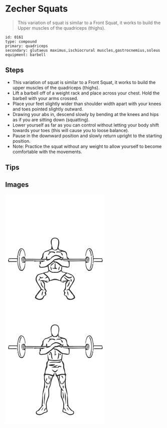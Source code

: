 # Zecher Squats
> This variation of squat is similar to a Front Squat, it works to build the Upper muscles of the quadriceps (thighs).

``` 
id: 0161 
type: compound 
primary: quadriceps 
secondary: glutaeus maximus,ischiocrural muscles,gastrocnemius,soleus 
equipment: barbell 
``` 

## Steps

 - This variation of squat is similar to a Front Squat, it works to build the upper muscles of the quadriceps (thighs).
 - Lift a barbell off of a weight rack and place across your chest. Hold the barbell with your arms crossed.
 - Place your feet slightly wider than shoulder width apart with your knees and toes pointed slightly outward.
 - Drawing your abs in, descend slowly by bending at the knees and hips as if you are sitting down (squatting).
 - Lower yourself as far as you can control without letting your body shift towards your toes (this will cause you to loose balance).
 - Pause in the downward position and slowly return upright to the starting position.
 - Note: Practice the squat without any weight to allow yourself to become comfortable with the movements.

## Tips


## Images

<svg width="316" height="275pt" viewBox="0 0 237 275" xmlns="http://www.w3.org/2000/svg">
  <g fill="#FFF">
    <path d="M0 0h237v275H0V0m110.2 109.29c-2.65 4.47-1.07 9.85.59 14.38-.3 2.52-.61 5.04-.87 7.57-4.38 1.43-8.26 4.07-12.77 5.15-3.72.9-5.35 4.66-7.77 7.22-.4 2.23-.68 4.48-.94 6.73-1.3 1.6-2.41 3.36-3.31 5.22-12.21.17-24.39-.72-36.61-.13-.75-1.89-1.61-3.73-2.53-5.54-1.56.2-3.13.28-4.66.65-1.22.73-1.63 2.26-2.43 3.38.46 3.55.4 7.35 2.57 10.4 2.01 0 4.03-.02 6.04-.08-1.08 5.7-1.31 12.35-5.71 16.64-2.47.99-6.45.73-7.61-2.16-2.91-5.42-3.61-11.72-4-17.77-.33-7.97.09-16.2 3.05-23.69.83-2.34 2.55-4.16 4.25-5.92 1.88.75 4.41.7 5.63 2.59 3.25 4.96 3.58 11.05 4.88 16.67.75-4.1-.54-8.22-1.57-12.16-.98-3.36-2.57-7.41-6.48-8.08-2.35-1.35-4.91.45-6.18 2.42-3.42 5.18-3.45 11.6-5.14 17.39.2 1.19.41 2.38.62 3.58-6.89-.09-13.77.18-20.65.1-.65 1.79-1.25 3.6-1.9 5.39.42 1.08.83 2.16 1.25 3.25 6.39-.36 12.78-.03 19.17-.19.33-.3.98-.91 1.3-1.22l-.52-.4c-6.33-.05-12.67.02-19.01.02-.08-1.76-.13-3.51-.14-5.27 6.6-.1 13.19-.19 19.79-.16 1.05 8.68.47 18.14 5.26 25.85 1.3 2.54 4.47 2.08 6.79 2.9 7.83-4.98 7.15-15.45 7.38-23.55 6.74.03 13.47-.1 20.21-.05l-.16-1.6c-7.05.16-14.1.03-21.15.13-.02-.47-.05-1.41-.07-1.88 18.21-.25 36.42.36 54.63.11-.94.64-4.79-.13-3.25 1.7 4.52 1.16 8.96-1.61 11.94-4.81 2.65-2.91 6.34-4.54 9.94-5.92 2.54-.2 5.04.62 7.41 1.46 1.64.76 3.91 1.42 3.76 3.67-4.25-.15-7.89 2.47-12.15 2.3-2.26 1.1-4.02 2.99-5.87 4.65-4.18 4.21-9.33 7.23-13.89 10.97-3.8 3.22-8.97 2.4-13.5 3.48-.53-.31-1.6-.92-2.13-1.23-.79-1.79-1.62-3.56-2.56-5.28.29 2.32.4 4.65.48 6.99 1.43.47 2.84 1.31 4.4 1.17 5.35-.47 10.89-.75 15.73-3.33.19 3.29 1.16 6.46 1.45 9.73-1 5-7.08 3-10.52 5.06-4.68 2.49-10.35 2.12-14.9 4.87-3.91 3.61-6.43 9.6-4.55 14.83 3.11 7.26 8.7 13.18 11.58 20.54-5.15 4.3-8.01 10.55-12.57 15.37a74.3 74.3 0 0 1-1.3 4.87c4.87 4.91 13.03 6.65 18.98 2.72 1.38-2.23 2.41-4.65 3.65-6.94 1.54-.94 3.8-1.31 4.4-3.27.29-1.94-.52-3.81-.95-5.66.75-.97 1.5-1.93 2.25-2.89-1.14-2.29-2.33-4.58-4.07-6.48-.56-3.85-.38-7.75-.67-11.61-.07-2.68-2.55-4.19-4.2-5.93 2.02.65 4.06 1.29 6.1 1.94 2.82 3.7 7.36.13 10.04-1.93 4.11-.97 8.11-2.69 12.39-2.76 4.56.01 8.84 1.65 13.16 2.88 2.74 2.16 6.94 5.19 10.11 2.05-2.6-.36-5.21-.6-7.81-.95-.11-2.01-.49-4.07-.09-6.06 1.71-3.45 4.72-5.95 7.54-8.44 4.01 3.08 8.38 8.09 14 6.27 2.37-.19 3.45-2.36 4.5-4.16-2.31.98-4.61 2.42-7.25 1.88-4.24.08-6.76-3.98-10.72-4.81 1.9-1.56 3.8-3.12 5.74-4.64 3.72 1.89 7.64 3.34 11.36 5.2 2.12 1.9 3.45 4.61 4.48 7.24.9 3.94-2.31 6.86-3.6 10.25-2.34 5.45-7 9.64-8.74 15.36-1.5.47-2.99.97-4.46 1.52-.17.5-.51 1.52-.68 2.03 1.53-.61 3.02-1.34 4.62-1.72 3.91 1.93 5.18 6.45 8.22 9.31 2.39 2.48 5.19 5.51 4.7 9.23-1.82 1.19-3.76 2.34-5.87 2.92-2.79.27-5.54-.69-8.05-1.8-1.36-1.88-2.37-3.98-3.48-6-1.32-.35-2.64-.68-3.95-1-.69-2.14.71-3.94 1.32-5.89-.36-1.77-1.72-3.01-3.02-4.13 1.35-1.29 2.89-2.4 3.99-3.91.42-4.01.18-8.07.64-12.07.67-3.17 3.92-4.97 4.55-8.17 1.43.29 2.86.62 4.29.97.08-.37.25-1.12.34-1.5-5.89-1.73-10-6.39-14.98-9.64 2.01 3.59 5.22 6.27 8.4 8.79-3.88 1.31-7.98.76-11.92 1.5 3.83 2.15 8.07 1.97 12.05.41-1.02.74-2.06 1.45-3.11 2.16-2.66 4.81-.52 10.48-2.5 15.48-1.11 2.01-2.37 3.95-3.49 5.97 3 2.61 1.17 6.22 1.52 9.53 1.34 1.28 3.13 1.97 4.46 3.26 1.39 2.02 1.91 4.56 3.52 6.42 4.66 2.69 10.69 2.57 15.27-.25 2.37-.76 4.16-3.21 2.41-5.5l-.24-2.09c-4.47-4.65-7.3-10.64-12.06-15.03.13-1.07.27-2.13.4-3.18 1.57-2.05 2.94-4.23 4.08-6.54 2.49-3.05 4.17-6.63 6.17-9.98 3.94-6.64-1.93-14.84-8.34-17.11-5.95-3.2-12.66-4.52-19.28-5.59-.7-1-1.4-2-2.1-2.99.49-2.68.95-5.36 1.34-8.05-.56-.03-1.69-.09-2.25-.11-.34 2.51.64 5.74-1.61 7.59-3.9 3.32-9.22 4.94-14.29 3.9-4.66.95-9.61-1.34-12.83-4.66-1.62-3.06-.87-6.82-1.96-10.09 3.62-3.78 8.67-5.9 11.8-10.19.63.93 1.25 1.86 1.86 2.81-3.13 1.57-6.13 3.47-8.55 6.02.16.51.49 1.52.65 2.03 2.9-2.98 6.48-5.24 8.86-8.71 8.36.36 12.51 10.68 21.03 10.93 4.75.09 9.86 3.33 14.14-.05.86-4.49 1.33-9.07.14-13.55 12.94.34 25.85-.43 38.78-.34-.02 8.11-.35 18.53 7.32 23.55 2.11-.84 5.06-.28 6.45-2.42 3.07-4.04 3.61-9.28 4.68-14.09-.54-.05-1.09-.08-1.63-.05-.37 4.7-1.36 9.98-4.86 13.39-2.24.37-5.31 1.39-6.83-.96-2.98-3.92-3.45-9-4.65-13.62.46-.63.94-1.25 1.44-1.86 1.91-.22 4.63.35 5.66-1.84 1.18-2.7.97-5.77 1.45-8.65-.63-1.07-1.22-2.17-1.98-3.16-1.6-.69-3.41-.6-5.1-.87-.93 1.8-1.78 3.65-2.53 5.54-12.89-.33-25.78-.18-38.67-.13-1.39-1.68-2.81-3.35-4.34-4.9-.79-4.74-.05-11.06-5.23-13.53-4.64-1.21-9.01-3.5-13.85-3.76-1.27-2.17-2.84-4.65-1.8-7.25 1.39-4.68 2.38-9.69.92-14.5-1.97-7.91-14.45-8.99-18.31-2.07m84.75 25.47c-1.93 4.99-3.71 10.46-2.95 15.86 1.28-5.61 1.63-11.68 4.84-16.64 1.21-1.93 3.78-1.88 5.69-2.64 1.92 1.95 3.72 4.1 4.57 6.76 3.01 8.47 3.22 17.68 2.4 26.55.5.7 1 1.4 1.52 2.09-.42-3.82-.18-7.68.46-11.47 6.59-.03 13.18.07 19.77.16-.01 1.75-.06 3.51-.14 5.26-6.75.12-13.52-.31-20.26.23.51.33 1.51.99 2.02 1.32 6.47.29 12.97-.15 19.44.26 1.27-2.9.2-5.89-.84-8.66-6.91.1-13.81-.18-20.71-.09.2-1.19.4-2.38.61-3.57-1.61-5.59-1.72-11.69-4.76-16.8-.93-1.72-2.52-3.05-4.41-3.55-3.04.42-6.17 1.84-7.25 4.93m-157.8-.81c-1.92 4.61-3.2 9.46-3.77 14.42.44-.09 1.33-.26 1.78-.35-.31-5.22 2-10.07 4.21-14.64-.55.14-1.67.43-2.22.57m163.5-.58c2.17 4.58 4.47 9.4 4.2 14.61l1.76.4c-.55-4.96-1.83-9.81-3.75-14.42-.55-.15-1.66-.44-2.21-.59M33.01 149.04c.29 9.44-.61 19.23 2.76 28.27.51 1.19 1.48 2.09 2.29 3.08-2.14-6.95-4.13-14.06-3.87-21.41-.3-3.32 1.02-7.07-1.18-9.94m172.8 9.95c.25 7.35-1.72 14.46-3.87 21.4 2.92-2.6 3.41-6.64 4.12-10.26 1.29-6.96.61-14.07.94-21.11-2.2 2.89-.9 6.65-1.19 9.97m-136.84 2.37c4.57-.75 9.21-.54 13.82-.53-.15 1.92-.31 3.85-.48 5.78.55.8 1.11 1.59 1.67 2.39.57-1.76 1.12-3.51 1.66-5.28l-2.18-2.33c.77-.07 2.31-.22 3.08-.29l-.04 1.95c2.81-1.07 5.68-1.94 8.51-2.94l-.24-.88c-8.64-.26-17.42.96-25.98-.49.07.87.13 1.74.18 2.62m49.08 16c-2.13-.05-4.26-.2-6.39-.13 3.79 2.62 8.65 1.58 12.96 1.58-1.44-1.12-2.95-2.14-4.48-3.13.06-3.74.85-7.63-.68-11.21-1.42 4.12-1.11 8.6-1.41 12.89m-10.44-4.82c.95 3.49 1.15 7.32 3.05 10.47 1.24-3.91-.36-7.65-3.05-10.47m20.02 10.45c1.98-3.02 2.08-6.81 3.03-10.23-2.68 2.77-4.15 6.37-3.03 10.23m29.13 19.48c-.43 2.69-.46 5.42.15 8.09.83-1.34 1.64-2.68 2.44-4.03-.84-1.37-1.68-2.74-2.59-4.06m-4.13 8.87c-1.04 2.38-1.64 4.99-3.2 7.12-.58 1.14-2.02 2.18-1.35 3.64 4.34-2.08 5.86-7.21 6.22-11.66-.42.23-1.25.68-1.67.9m-4.71 20.88c.37 3.85 1.08 7.76 2.87 11.23.38-3.8.41-8.63-2.87-11.23z"/>
    <path d="M111.76 110.17c3.01-5.12 11.26-5.24 14.3-.08 1.98 6.92-.28 14.03-1.97 20.76-1.66 2.86-5.24 2.59-8.08 2.53-2.41-2.72-2.94-6.33-4.21-9.6-.5-4.49-1.35-9.2-.04-13.61z"/>
    <path d="M103.92 135.94c2.64-1.65 5.6-2.61 8.49-3.68 3.26 2.74 7.62 3.16 11.55 1.75.65-.94 1.3-1.87 1.95-2.8 2.03 3.07 5.51 4.33 8.67 5.88-3.95.91-8 .73-12 .31.06 1.24.1 2.49.13 3.73.73-.57 1.45-1.15 2.18-1.72 3.64.66 7.59.66 10.59-1.83 2.79.29 5.52.96 8.19 1.81 1.46 3.4 3.45 6.77 3.28 10.59-.34 2.16 1.22 3.71 2.34 5.33-3.58-.01-7.16 0-10.74.08.05-1.79.1-3.57 0-5.35-.55.74-1.66 2.22-2.22 2.96-4.42-4.5-10.76-7.85-17.2-6.92-3.84 2.13-8.85 3.62-10.32 8.25-2.74 1.11-5.67 1.49-8.61 1.28-.03-1.7-.04-3.38-.03-5.07-.6-.26-1.78-.79-2.37-1.05-.05 1.88-.08 3.77-.11 5.65-3.22.05-6.45-.02-9.67.16 1.01-1.25 2.02-2.49 3.06-3.71-.02-3.82 0-8.03 2.31-11.26 2.79-2.89 7.23-2.44 10.53-4.39m-.2 1.6l.91 1.99 1.32-1.09c0 1.1 0 2.21.01 3.31l-.52-.92c-.95.99-1.91 1.98-2.87 2.97-.07.67-.2 2-.27 2.67 2.11-2.21 4.36-4.3 6.24-6.71 3.34-.54 6.66-.27 9.48 1.73.44-.42 1.32-1.26 1.77-1.68-1.53-.82-2.91-2.28-4.76-2.19-3.77.1-7.54.13-11.31-.08m28.23 2.79c1.94 2.47 3.45 5.21 5.1 7.87-.02-1.84 1.01-4.18-.66-5.58-1.18-1.23-2.94-1.61-4.44-2.29zM41.04 152.18l2.77-.2c-1.11 3.78-1.18 7.85.19 11.57l-3.03-1.26c0-3.37.01-6.74.07-10.11zM196.19 151.98c.69.05 2.08.16 2.78.22.05 3.36.04 6.73.1 10.09-1.02.42-2.05.84-3.07 1.26 1.36-3.73 1.3-7.8.19-11.57zM45.05 162.25c-.56-3.42-1.2-7.16.69-10.31.3 3.36.18 6.75.68 10.09l-1.37.22z"/>
    <path d="M194.04 151.91c2.25 3.04 1.42 6.92.91 10.36l-1.34-.25c.25-1.18.24-2.36-.02-3.52-15.51 1.24-31.12.56-46.67.78-3.74.11-7.43-.72-11.17-.8 4.68 2.33 10.09 1.99 15.15 2.75 1.22 4.15 2.37 8.7.38 12.82-4.14-.46-8.21-1.39-12.36-1.72-3.14-.23-5.24-2.83-7.49-4.71-3.82-3-7.96-6.59-13.18-6.14-.68-.48-1.36-.96-2.03-1.45 3.39-3.31 8.38-1.46 12.21-3.81 2.39 1.13 4.85 2.1 7.38 2.87l-.33-1.72c19.58.03 39.16-1.08 58.73-.18-.04-1.32-.12-3.96-.17-5.28zM130.19 154.39c2.23-.25 4.46-.49 6.68-.82l-.34 1.67c-1.53.18-3.06.39-4.58.61-.44-.37-1.32-1.1-1.76-1.46zM102.87 187.09c.46-.97.93-1.94 1.4-2.91 3.29 2.03 6.8 4.2 10.79 4.27 2.97-.01 5.95.07 8.93-.03 3.7-.36 7-2.3 10.12-4.21.32.71.96 2.12 1.28 2.82 3.25.58 6.49 1.21 9.68 2.09-5.42 4.99-13.02 9.5-13.63 17.62-4-1.76-8.11-3.53-12.49-3.97-4.17.61-8.11 2.26-11.97 3.89-.96-8-8.23-12.54-13.63-17.58 3.13-.87 6.32-1.47 9.52-1.99z"/>
    <path d="M78.99 194.06c3.77-1.95 8.07-2.54 12.07-3.93 3.02 2.32 5.66 5.08 8.7 7.38-1.85 1.51-3.64 3.12-5.19 4.95 2.45-.92 4.82-2.03 7.32-2.82 2.04 2.93 3.25 6.45 1.82 9.94-2.25.25-4.51.43-6.78.49 1.84-.84 3.73-1.57 5.52-2.51-3.43-.15-6.95.41-10.27-.77-3.05-.86-7.28-1.37-9.2 1.81 1.72-.17 3.43-.4 5.14-.61 1.04 3.02 4.27 4.87 4.64 8.18.29 3.79.18 7.62.88 11.38.29 2.18 2.63 3.07 4.02 4.47-1.18 1.02-2.73 1.84-3.16 3.47-.66 1.58.92 2.83 1.53 4.11-.19.77-.37 1.53-.56 2.3-1.16.35-2.3.76-3.41 1.23-2.17 2.25-2.62 6.39-6.26 6.88-4.21 2.15-8.55.02-11.96-2.55 1.14-3.15 2.45-6.32 5.03-8.58 3.12-2.74 4.38-7.16 8.01-9.32 2.03-.12 3.81 1.19 5.73 1.7-1.35-1.91-3.22-3.33-5.54-3.78-3.47-7.74-9.95-13.97-11.95-22.37-.79-4.05 1.14-8.16 3.87-11.05m2.62 3.22c.58 1.16 1.17 2.32 1.77 3.48-1.17 1.38-2.57 2.65-3.25 4.37.31 1.12.8 2.18 1.26 3.25.55-2.33 1.13-4.66 2.22-6.8 2.85.05 6.48-.12 7.75-3.2-1.43.43-2.83.95-4.21 1.51-1.89-.78-3.73-1.66-5.54-2.61m3.61 12.63c-1.26 5.91 2.19 12 7.19 15.07-1.47-3.24-3.72-6.08-5.02-9.39-.69-1.91-1.16-3.91-2.17-5.68m3.84 22.75c-.96 3.44-3.05 7.38-1.05 10.8.83-3.33 1.99-6.6 2.46-10-.35-.2-1.06-.6-1.41-.8z"/>
  </g>
  <g fill="#333">
    <path d="M110.2 109.29c3.86-6.92 16.34-5.84 18.31 2.07 1.46 4.81.47 9.82-.92 14.5-1.04 2.6.53 5.08 1.8 7.25 4.84.26 9.21 2.55 13.85 3.76 5.18 2.47 4.44 8.79 5.23 13.53 1.53 1.55 2.95 3.22 4.34 4.9 12.89-.05 25.78-.2 38.67.13.75-1.89 1.6-3.74 2.53-5.54 1.69.27 3.5.18 5.1.87.76.99 1.35 2.09 1.98 3.16-.48 2.88-.27 5.95-1.45 8.65-1.03 2.19-3.75 1.62-5.66 1.84-.5.61-.98 1.23-1.44 1.86 1.2 4.62 1.67 9.7 4.65 13.62 1.52 2.35 4.59 1.33 6.83.96 3.5-3.41 4.49-8.69 4.86-13.39.54-.03 1.09 0 1.63.05-1.07 4.81-1.61 10.05-4.68 14.09-1.39 2.14-4.34 1.58-6.45 2.42-7.67-5.02-7.34-15.44-7.32-23.55-12.93-.09-25.84.68-38.78.34 1.19 4.48.72 9.06-.14 13.55-4.28 3.38-9.39.14-14.14.05-8.52-.25-12.67-10.57-21.03-10.93-2.38 3.47-5.96 5.73-8.86 8.71-.16-.51-.49-1.52-.65-2.03 2.42-2.55 5.42-4.45 8.55-6.02-.61-.95-1.23-1.88-1.86-2.81-3.13 4.29-8.18 6.41-11.8 10.19 1.09 3.27.34 7.03 1.96 10.09 3.22 3.32 8.17 5.61 12.83 4.66 5.07 1.04 10.39-.58 14.29-3.9 2.25-1.85 1.27-5.08 1.61-7.59.56.02 1.69.08 2.25.11-.39 2.69-.85 5.37-1.34 8.05.7.99 1.4 1.99 2.1 2.99 6.62 1.07 13.33 2.39 19.28 5.59 6.41 2.27 12.28 10.47 8.34 17.11-2 3.35-3.68 6.93-6.17 9.98a39.513 39.513 0 0 1-4.08 6.54c-.13 1.05-.27 2.11-.4 3.18 4.76 4.39 7.59 10.38 12.06 15.03l.24 2.09c1.75 2.29-.04 4.74-2.41 5.5-4.58 2.82-10.61 2.94-15.27.25-1.61-1.86-2.13-4.4-3.52-6.42-1.33-1.29-3.12-1.98-4.46-3.26-.35-3.31 1.48-6.92-1.52-9.53 1.12-2.02 2.38-3.96 3.49-5.97 1.98-5-.16-10.67 2.5-15.48 1.05-.71 2.09-1.42 3.11-2.16-3.98 1.56-8.22 1.74-12.05-.41 3.94-.74 8.04-.19 11.92-1.5-3.18-2.52-6.39-5.2-8.4-8.79 4.98 3.25 9.09 7.91 14.98 9.64-.09.38-.26 1.13-.34 1.5-1.43-.35-2.86-.68-4.29-.97-.63 3.2-3.88 5-4.55 8.17-.46 4-.22 8.06-.64 12.07-1.1 1.51-2.64 2.62-3.99 3.91 1.3 1.12 2.66 2.36 3.02 4.13-.61 1.95-2.01 3.75-1.32 5.89 1.31.32 2.63.65 3.95 1 1.11 2.02 2.12 4.12 3.48 6 2.51 1.11 5.26 2.07 8.05 1.8 2.11-.58 4.05-1.73 5.87-2.92.49-3.72-2.31-6.75-4.7-9.23-3.04-2.86-4.31-7.38-8.22-9.31-1.6.38-3.09 1.11-4.62 1.72.17-.51.51-1.53.68-2.03 1.47-.55 2.96-1.05 4.46-1.52 1.74-5.72 6.4-9.91 8.74-15.36 1.29-3.39 4.5-6.31 3.6-10.25-1.03-2.63-2.36-5.34-4.48-7.24-3.72-1.86-7.64-3.31-11.36-5.2-1.94 1.52-3.84 3.08-5.74 4.64 3.96.83 6.48 4.89 10.72 4.81 2.64.54 4.94-.9 7.25-1.88-1.05 1.8-2.13 3.97-4.5 4.16-5.62 1.82-9.99-3.19-14-6.27-2.82 2.49-5.83 4.99-7.54 8.44-.4 1.99-.02 4.05.09 6.06 2.6.35 5.21.59 7.81.95-3.17 3.14-7.37.11-10.11-2.05-4.32-1.23-8.6-2.87-13.16-2.88-4.28.07-8.28 1.79-12.39 2.76-2.68 2.06-7.22 5.63-10.04 1.93-2.04-.65-4.08-1.29-6.1-1.94 1.65 1.74 4.13 3.25 4.2 5.93.29 3.86.11 7.76.67 11.61 1.74 1.9 2.93 4.19 4.07 6.48-.75.96-1.5 1.92-2.25 2.89.43 1.85 1.24 3.72.95 5.66-.6 1.96-2.86 2.33-4.4 3.27-1.24 2.29-2.27 4.71-3.65 6.94-5.95 3.93-14.11 2.19-18.98-2.72a74.3 74.3 0 0 0 1.3-4.87c4.56-4.82 7.42-11.07 12.57-15.37-2.88-7.36-8.47-13.28-11.58-20.54-1.88-5.23.64-11.22 4.55-14.83 4.55-2.75 10.22-2.38 14.9-4.87 3.44-2.06 9.52-.06 10.52-5.06-.29-3.27-1.26-6.44-1.45-9.73-4.84 2.58-10.38 2.86-15.73 3.33-1.56.14-2.97-.7-4.4-1.17-.08-2.34-.19-4.67-.48-6.99.94 1.72 1.77 3.49 2.56 5.28.53.31 1.6.92 2.13 1.23 4.53-1.08 9.7-.26 13.5-3.48 4.56-3.74 9.71-6.76 13.89-10.97 1.85-1.66 3.61-3.55 5.87-4.65 4.26.17 7.9-2.45 12.15-2.3.15-2.25-2.12-2.91-3.76-3.67-2.37-.84-4.87-1.66-7.41-1.46-3.6 1.38-7.29 3.01-9.94 5.92-2.98 3.2-7.42 5.97-11.94 4.81-1.54-1.83 2.31-1.06 3.25-1.7-18.21.25-36.42-.36-54.63-.11.02.47.05 1.41.07 1.88 7.05-.1 14.1.03 21.15-.13l.16 1.6c-6.74-.05-13.47.08-20.21.05-.23 8.1.45 18.57-7.38 23.55-2.32-.82-5.49-.36-6.79-2.9-4.79-7.71-4.21-17.17-5.26-25.85-6.6-.03-13.19.06-19.79.16.01 1.76.06 3.51.14 5.27 6.34 0 12.68-.07 19.01-.02l.52.4c-.32.31-.97.92-1.3 1.22-6.39.16-12.78-.17-19.17.19-.42-1.09-.83-2.17-1.25-3.25.65-1.79 1.25-3.6 1.9-5.39 6.88.08 13.76-.19 20.65-.1-.21-1.2-.42-2.39-.62-3.58 1.69-5.79 1.72-12.21 5.14-17.39 1.27-1.97 3.83-3.77 6.18-2.42 3.91.67 5.5 4.72 6.48 8.08 1.03 3.94 2.32 8.06 1.57 12.16-1.3-5.62-1.63-11.71-4.88-16.67-1.22-1.89-3.75-1.84-5.63-2.59-1.7 1.76-3.42 3.58-4.25 5.92-2.96 7.49-3.38 15.72-3.05 23.69.39 6.05 1.09 12.35 4 17.77 1.16 2.89 5.14 3.15 7.61 2.16 4.4-4.29 4.63-10.94 5.71-16.64-2.01.06-4.03.08-6.04.08-2.17-3.05-2.11-6.85-2.57-10.4.8-1.12 1.21-2.65 2.43-3.38 1.53-.37 3.1-.45 4.66-.65.92 1.81 1.78 3.65 2.53 5.54 12.22-.59 24.4.3 36.61.13.9-1.86 2.01-3.62 3.31-5.22.26-2.25.54-4.5.94-6.73 2.42-2.56 4.05-6.32 7.77-7.22 4.51-1.08 8.39-3.72 12.77-5.15.26-2.53.57-5.05.87-7.57-1.66-4.53-3.24-9.91-.59-14.38m1.56.88c-1.31 4.41-.46 9.12.04 13.61 1.27 3.27 1.8 6.88 4.21 9.6 2.84.06 6.42.33 8.08-2.53 1.69-6.73 3.95-13.84 1.97-20.76-3.04-5.16-11.29-5.04-14.3.08m-7.84 25.77c-3.3 1.95-7.74 1.5-10.53 4.39-2.31 3.23-2.33 7.44-2.31 11.26-1.04 1.22-2.05 2.46-3.06 3.71 3.22-.18 6.45-.11 9.67-.16.03-1.88.06-3.77.11-5.65.59.26 1.77.79 2.37 1.05-.01 1.69 0 3.37.03 5.07 2.94.21 5.87-.17 8.61-1.28 1.47-4.63 6.48-6.12 10.32-8.25 6.44-.93 12.78 2.42 17.2 6.92.56-.74 1.67-2.22 2.22-2.96.1 1.78.05 3.56 0 5.35 3.58-.08 7.16-.09 10.74-.08-1.12-1.62-2.68-3.17-2.34-5.33.17-3.82-1.82-7.19-3.28-10.59-2.67-.85-5.4-1.52-8.19-1.81-3 2.49-6.95 2.49-10.59 1.83-.73.57-1.45 1.15-2.18 1.72-.03-1.24-.07-2.49-.13-3.73 4 .42 8.05.6 12-.31-3.16-1.55-6.64-2.81-8.67-5.88-.65.93-1.3 1.86-1.95 2.8-3.93 1.41-8.29.99-11.55-1.75-2.89 1.07-5.85 2.03-8.49 3.68m-62.88 16.24c-.06 3.37-.07 6.74-.07 10.11l3.03 1.26c-1.37-3.72-1.3-7.79-.19-11.57l-2.77.2m155.15-.2c1.11 3.77 1.17 7.84-.19 11.57 1.02-.42 2.05-.84 3.07-1.26-.06-3.36-.05-6.73-.1-10.09-.7-.06-2.09-.17-2.78-.22M45.05 162.25l1.37-.22c-.5-3.34-.38-6.73-.68-10.09-1.89 3.15-1.25 6.89-.69 10.31m148.99-10.34c.05 1.32.13 3.96.17 5.28-19.57-.9-39.15.21-58.73.18l.33 1.72c-2.53-.77-4.99-1.74-7.38-2.87-3.83 2.35-8.82.5-12.21 3.81.67.49 1.35.97 2.03 1.45 5.22-.45 9.36 3.14 13.18 6.14 2.25 1.88 4.35 4.48 7.49 4.71 4.15.33 8.22 1.26 12.36 1.72 1.99-4.12.84-8.67-.38-12.82-5.06-.76-10.47-.42-15.15-2.75 3.74.08 7.43.91 11.17.8 15.55-.22 31.16.46 46.67-.78.26 1.16.27 2.34.02 3.52l1.34.25c.51-3.44 1.34-7.32-.91-10.36m-63.85 2.48c.44.36 1.32 1.09 1.76 1.46 1.52-.22 3.05-.43 4.58-.61l.34-1.67c-2.22.33-4.45.57-6.68.82m-27.32 32.7c-3.2.52-6.39 1.12-9.52 1.99 5.4 5.04 12.67 9.58 13.63 17.58 3.86-1.63 7.8-3.28 11.97-3.89 4.38.44 8.49 2.21 12.49 3.97.61-8.12 8.21-12.63 13.63-17.62-3.19-.88-6.43-1.51-9.68-2.09-.32-.7-.96-2.11-1.28-2.82-3.12 1.91-6.42 3.85-10.12 4.21-2.98.1-5.96.02-8.93.03-3.99-.07-7.5-2.24-10.79-4.27-.47.97-.94 1.94-1.4 2.91m-23.88 6.97c-2.73 2.89-4.66 7-3.87 11.05 2 8.4 8.48 14.63 11.95 22.37 2.32.45 4.19 1.87 5.54 3.78-1.92-.51-3.7-1.82-5.73-1.7-3.63 2.16-4.89 6.58-8.01 9.32-2.58 2.26-3.89 5.43-5.03 8.58 3.41 2.57 7.75 4.7 11.96 2.55 3.64-.49 4.09-4.63 6.26-6.88 1.11-.47 2.25-.88 3.41-1.23.19-.77.37-1.53.56-2.3-.61-1.28-2.19-2.53-1.53-4.11.43-1.63 1.98-2.45 3.16-3.47-1.39-1.4-3.73-2.29-4.02-4.47-.7-3.76-.59-7.59-.88-11.38-.37-3.31-3.6-5.16-4.64-8.18-1.71.21-3.42.44-5.14.61 1.92-3.18 6.15-2.67 9.2-1.81 3.32 1.18 6.84.62 10.27.77-1.79.94-3.68 1.67-5.52 2.51 2.27-.06 4.53-.24 6.78-.49 1.43-3.49.22-7.01-1.82-9.94-2.5.79-4.87 1.9-7.32 2.82 1.55-1.83 3.34-3.44 5.19-4.95-3.04-2.3-5.68-5.06-8.7-7.38-4 1.39-8.3 1.98-12.07 3.93z"/>
    <path d="M194.95 134.76c1.08-3.09 4.21-4.51 7.25-4.93 1.89.5 3.48 1.83 4.41 3.55 3.04 5.11 3.15 11.21 4.76 16.8-.21 1.19-.41 2.38-.61 3.57 6.9-.09 13.8.19 20.71.09 1.04 2.77 2.11 5.76.84 8.66-6.47-.41-12.97.03-19.44-.26-.51-.33-1.51-.99-2.02-1.32 6.74-.54 13.51-.11 20.26-.23.08-1.75.13-3.51.14-5.26-6.59-.09-13.18-.19-19.77-.16-.64 3.79-.88 7.65-.46 11.47-.52-.69-1.02-1.39-1.52-2.09.82-8.87.61-18.08-2.4-26.55-.85-2.66-2.65-4.81-4.57-6.76-1.91.76-4.48.71-5.69 2.64-3.21 4.96-3.56 11.03-4.84 16.64-.76-5.4 1.02-10.87 2.95-15.86zM37.15 133.95c.55-.14 1.67-.43 2.22-.57-2.21 4.57-4.52 9.42-4.21 14.64-.45.09-1.34.26-1.78.35.57-4.96 1.85-9.81 3.77-14.42z"/>
    <path d="M200.65 133.37c.55.15 1.66.44 2.21.59 1.92 4.61 3.2 9.46 3.75 14.42l-1.76-.4c.27-5.21-2.03-10.03-4.2-14.61zM103.72 137.54c3.77.21 7.54.18 11.31.08 1.85-.09 3.23 1.37 4.76 2.19-.45.42-1.33 1.26-1.77 1.68-2.82-2-6.14-2.27-9.48-1.73-1.88 2.41-4.13 4.5-6.24 6.71.07-.67.2-2 .27-2.67.96-.99 1.92-1.98 2.87-2.97l.52.92c-.01-1.1-.01-2.21-.01-3.31l-1.32 1.09-.91-1.99zM131.95 140.33c1.5.68 3.26 1.06 4.44 2.29 1.67 1.4.64 3.74.66 5.58-1.65-2.66-3.16-5.4-5.1-7.87zM33.01 149.04c2.2 2.87.88 6.62 1.18 9.94-.26 7.35 1.73 14.46 3.87 21.41-.81-.99-1.78-1.89-2.29-3.08-3.37-9.04-2.47-18.83-2.76-28.27zM205.81 158.99c.29-3.32-1.01-7.08 1.19-9.97-.33 7.04.35 14.15-.94 21.11-.71 3.62-1.2 7.66-4.12 10.26 2.15-6.94 4.12-14.05 3.87-21.4zM68.97 161.36c-.05-.88-.11-1.75-.18-2.62 8.56 1.45 17.34.23 25.98.49l.24.88c-2.83 1-5.7 1.87-8.51 2.94l.04-1.95c-.77.07-2.31.22-3.08.29l2.18 2.33c-.54 1.77-1.09 3.52-1.66 5.28-.56-.8-1.12-1.59-1.67-2.39.17-1.93.33-3.86.48-5.78-4.61-.01-9.25-.22-13.82.53zM118.05 177.36c.3-4.29-.01-8.77 1.41-12.89 1.53 3.58.74 7.47.68 11.21 1.53.99 3.04 2.01 4.48 3.13-4.31 0-9.17 1.04-12.96-1.58 2.13-.07 4.26.08 6.39.13zM107.61 172.54c2.69 2.82 4.29 6.56 3.05 10.47-1.9-3.15-2.1-6.98-3.05-10.47zM127.63 182.99c-1.12-3.86.35-7.46 3.03-10.23-.95 3.42-1.05 7.21-3.03 10.23zM81.61 197.28c1.81.95 3.65 1.83 5.54 2.61 1.38-.56 2.78-1.08 4.21-1.51-1.27 3.08-4.9 3.25-7.75 3.2-1.09 2.14-1.67 4.47-2.22 6.8-.46-1.07-.95-2.13-1.26-3.25.68-1.72 2.08-2.99 3.25-4.37-.6-1.16-1.19-2.32-1.77-3.48zM156.76 202.47c.91 1.32 1.75 2.69 2.59 4.06-.8 1.35-1.61 2.69-2.44 4.03-.61-2.67-.58-5.4-.15-8.09zM85.22 209.91c1.01 1.77 1.48 3.77 2.17 5.68 1.3 3.31 3.55 6.15 5.02 9.39-5-3.07-8.45-9.16-7.19-15.07zM152.63 211.34c.42-.22 1.25-.67 1.67-.9-.36 4.45-1.88 9.58-6.22 11.66-.67-1.46.77-2.5 1.35-3.64 1.56-2.13 2.16-4.74 3.2-7.12zM89.06 232.66c.35.2 1.06.6 1.41.8-.47 3.4-1.63 6.67-2.46 10-2-3.42.09-7.36 1.05-10.8zM147.92 232.22c3.28 2.6 3.25 7.43 2.87 11.23-1.79-3.47-2.5-7.38-2.87-11.23z"/>
  </g>
</svg>

<svg width="316" height="275pt" viewBox="0 0 237 275" xmlns="http://www.w3.org/2000/svg">
  <g fill="#FFF">
    <path d="M0 0h237v275H0V0m109.57 42.55c-2.7 7.27 1.47 14.39 1.34 21.69-4.75.72-8.53 3.98-13.19 4.97-4.01.75-5.8 4.67-8.31 7.39-.42 2.25-.7 4.53-.95 6.81-1.38 1.53-2.46 3.29-3.26 5.19-12.25.08-24.48-.67-36.74-.18-.7-1.87-1.53-3.69-2.46-5.45-2.29.34-5.66-.23-6.38 2.71-.95 3.78-.46 8.26 1.91 11.47 2.19.14 4.63-.04 6.1 1.91-1.4 4.65-1.77 9.85-4.8 13.83-1.64 2.35-5.2 1.63-7.36.57-3.21-3.92-4.29-9.22-4.5-14.17-.47.69-.93 1.39-1.38 2.09 1.26 5 1.81 10.71 5.74 14.46 2.54.58 5.87 1.81 7.78-.69 4.88-6.06 5.11-14.29 4.84-21.71 6.66.06 13.33-.08 20-.04l-.04-1.57c-7.2.09-14.41.17-21.61-.01.75-2.59 3.7-1.64 5.71-1.86 16.42.09 32.84.28 49.26.32-1.8.38-3.48 1.03-5.06 1.94 4.61.47 9.58-.64 12.84-4.13 4.22-4.39 10.62-8.76 16.87-6.04 2.08.84 5.39 1.44 5.34 4.28-2.96-.16-5.64.95-8.34 1.91-5.7-.65-8.85 4.81-12.82 7.86-3.8 2.87-7.63 5.72-11.45 8.57-3.68 2.82-8.52 1.9-12.76 3.03-.94-.51-1.88-1.01-2.81-1.52l.16-3.26c-.85-.43-1.69-.88-2.52-1.34 1.27 1.93.65 4.33.86 6.5 1.69.7 3.44 1.6 5.34 1.19 4.31-.58 8.82-.57 12.87-2.37 2.94-1.17 4.82-3.88 7.36-5.65 2.87-2.01 5.79-4.04 7.94-6.86.56.68 1.12 1.36 1.68 2.05 8.06-.45 12.27 8.07 19.3 10.48-1.58 4.21-.77 9.01-2.95 13.12-4.49 1.9-9.45 1.09-14.16 1.83-4.82-.72-9.86.02-14.45-1.89-1.88-4.27-1.85-9.01-3.06-13.46-.46 4.88.11 9.75.81 14.58.54 3.35-3.83 4.8-3.95 8.02-.13 1.98.15 3.96.03 5.95-1.61 4.87-3.42 9.79-3.57 14.98-.08 2.49-1.96 4.38-2.55 6.71 1.29 4.85-.31 9.98 1.29 14.78.95 2.78-.57 5.59-.49 8.41.14 5.8-2.05 11.28-3.11 16.92-1.96 11.61-1.37 23.48-3.15 35.12-2.81 3.04-5.17 6.5-8.21 9.31-1.87 1.76-5.68 2.42-5.19 5.7-.99 3.64 3.01 4.99 5.69 5.81 4.96 1.26 9.74-1.38 13.57-4.27 2.91-1.14 6.19-1.49 8.61-3.68.43-3.85-2.71-7.04-1.77-10.83-.49-4.26-1.13-8.79.66-12.83 1.45-4.47 3.41-8.76 4.92-13.19.35-6.22-.29-12.47.02-18.71 3.9-4.88 3.95-11.29 5.38-17.1 1.18-3.77 2.62-7.45 4-11.14.81-.25 1.63-.5 2.45-.74.36-2.85 1.14-5.64 1.24-8.52-1.8 1.65-2.89 3.85-4.08 5.94-4.56-1.34-9.05-3.6-13.94-3.01-1.3-.26-3.42.77-4.15-.72-.31-5.64 2.49-10.82 4.75-15.83-.02-5.55-.11-11.62 3.89-16.01 4.69 1.21 9.6.93 14.37 1.71 4.71-.83 9.58-.46 14.22-1.69 2.56 3.2 3.91 7.13 5.41 10.89.14 3.23-.61 6.65.75 9.72 1.6 3.57 2.61 7.42 2.88 11.33-1.59 1.04-3.53.53-5.3.58-4.56-.38-8.72 1.79-12.98 3.04-1.29-2.12-2.46-4.36-4.19-6.17-.01 2.88.92 5.63 1.37 8.45.81.6 2.08.78 2.51 1.83 2.93 6.05 4.7 12.64 5.52 19.31.4 3.01 2.09 5.62 3.75 8.09.36 6.58-.5 13.21.15 19.77 1.92 4.59 3.88 9.17 5.34 13.93 1.05 3.63.19 7.42.15 11.11.29 3.74-1.9 7.06-1.77 10.8 2.24 2.05 5.23 2.6 8.04 3.45 2.07 1.25 3.97 2.8 6.27 3.66 3.99 1.98 9.01 1.31 12.5-1.4 1.76-1.63.54-4.3.54-6.37-5.64-2.35-9.21-7.58-12.73-12.29-1.87-8.23-1.1-16.74-2.21-25.06-.1-7.81-2.54-15.26-4.13-22.81.16-4.69-1.62-9.41-.3-14.02 1.07-4.34-1.22-9.16 1.24-13.19-1.02-2.19-2.78-4.18-2.88-6.68-.13-2.73-.44-5.47-1.38-8.05-1.56-4.24.36-9.05-1.91-13.1-.92-2.46-2.76-4.36-4.56-6.19.82-5.22 1.93-10.45 1.41-15.77 5.5-.23 11.5 4.03 16.47.24.84-4.49 1.27-9.04.13-13.53 12.94.36 25.85-.38 38.79-.31-.29 7.35-.06 15.49 4.69 21.56 1.88 2.67 5.34 1.44 7.95.81 3.43-3.37 4.41-8.33 5.3-12.86.7-1.42-.39-2.65-.9-3.88-.35 5.01-1.29 10.39-4.56 14.36-2.15 1.1-5.75 1.8-7.39-.56-2.97-3.92-3.41-9-4.69-13.59.5-.64 1.01-1.27 1.53-1.9 2.18.02 5.14.13 5.96-2.45.6-3.21 1.65-6.89.07-9.98-1.01-2.34-4.02-1.53-6.02-2-.93 1.77-1.78 3.59-2.49 5.46-12.91-.26-25.83-.17-38.75-.1-1.37-1.69-2.77-3.36-4.31-4.9-.43-3.16-.66-6.38-1.41-9.49-1.24-2.89-4.21-4.69-7.25-5.11-3.7-.56-7.38-3.97-11.12-1.75 1.95 1 3.93 1.96 5.86 3.02-3.13.75-6.35.51-9.51.82-1.33.66-2.21 1.93-3.23 2.96 1.11-.44 2.21-.9 3.3-1.38 2.93.3 6.01.62 8.69-.88 3.15-1.95 6.73-.1 9.9.81 1.43 3.4 3.52 6.74 3.35 10.56-.39 2.16 1.16 3.73 2.29 5.34-3.66 0-7.31.01-10.97.09.22-1.69.41-3.39.58-5.08-.95.84-1.88 1.7-2.79 2.57-4.34-4.51-10.7-7.72-17.04-6.8-3.76 2.16-8.83 3.53-10.21 8.18-2.74 1.19-5.72 1.56-8.69 1.35-.03-1.69-.05-3.38-.06-5.07-.58-.27-1.74-.79-2.33-1.05-.06 1.89-.1 3.79-.13 5.68-3.09.04-6.19-.02-9.28-.02.83-1.22 1.68-2.42 2.56-3.6.05-3.81.11-7.98 2.38-11.22 2.97-3.13 7.84-2.41 11.23-4.81 2.27-1.49 4.91-2.65 7.67-1.9-.43-.53-1.29-1.59-1.72-2.11 1.88-.67 3.23.48 4.4 1.8 2.8-.13 5.61.19 8.4-.1 1.05-.87 1.89-1.96 2.8-2.97l1.95 1.91-1.89 1.45c.27.27.79.83 1.05 1.1.86-.67 1.73-1.33 2.61-1.97-2.87-2.22-3.12-6.39-1.93-9.58 1.81-5.18 2.04-11.44-1.08-16.17-4.66-5.09-14.64-4.26-17.27 2.55M30.2 75.94c-.51 3.6-2.01 7.17-1.08 10.84-6.84-.15-13.69.19-20.53.05-1.1 2.76-2.16 5.77-.86 8.66 7.12-.48 14.27.19 21.38-.46-.85-.9-1.87-1.35-3.06-1.34-5.73-.1-11.47.08-17.2 0-.07-1.76-.12-3.51-.12-5.27 6.58-.11 13.16-.16 19.75-.19.65 3.57 1.12 7.25.3 10.84.46.05 1.37.17 1.83.22-.33-4.74-1.19-9.5-.46-14.25.81-7.25 1.51-15.56 7.36-20.71 1.9.75 4.45.71 5.66 2.64 3.2 4.92 3.6 10.95 4.78 16.54.75-2.77-.1-5.61-.58-8.35-.77-3.16-1.52-6.45-3.37-9.18-1.36-2.18-4.16-2.43-6.31-3.42-5.08 2.45-6.49 8.33-7.49 13.38m166.7-11.02c-2.48 2.61-3.25 6.3-4.14 9.67-.56 2.93-1.47 5.95-.72 8.93 1.19-5.61 1.6-11.66 4.82-16.59 1.22-1.9 3.74-1.86 5.64-2.6 3.49 3.01 5.18 7.41 6.09 11.81 1.38 7.08 2.08 14.36.89 21.53.5.68 1.02 1.36 1.54 2.04-.47-3.83-.23-7.7.5-11.48 6.58.03 13.16.09 19.74.18 0 1.76-.03 3.52-.1 5.28-5.74.08-11.48-.1-17.21 0-1.19 0-2.22.44-3.08 1.34 7.12.66 14.27-.03 21.39.46 1.34-2.88.22-5.9-.84-8.65-6.9.12-13.8-.2-20.7-.07.21-1.2.44-2.4.66-3.6-2.22-7.04-1.56-16.65-9.07-20.61-1.79.79-3.85 1.13-5.41 2.36M37.14 67.03c-1.75 4.53-3.48 9.22-3.45 14.14l.5.06c1.05-.9.74-2.49 1.14-3.7.62-3.96 2.31-7.61 3.99-11.22-.55.18-1.64.54-2.18.72m167.01 8.06c2.96 12.58 2.18 26.02-2.21 38.18 3.28-2.82 3.48-7.42 4.31-11.36.9-7.54.89-15.22.03-22.76-.84-4.71-1.63-9.82-4.95-13.51-.24 3.41 2.25 6.18 2.82 9.45m-100.68-4.13c2.37-.28 2.36 1.63 2.63 3.02-2.26.99-3.62 3.07-4.19 5.4 1.67-1.4 3.24-2.93 4.78-4.47 1.2-1.86 3.3-2.59 5.45-2.45 2.79-.5 5.33 3.27 7.87.67-1.76-1.25-3.59-2.84-5.93-2.46-3.54.29-7.12-.41-10.61.29m28.47 2.52c2.04 2.26 3.47 4.94 4.88 7.61.16-1.78 1.36-4.13-.44-5.46-1.13-1.29-2.9-1.61-4.44-2.15m-98.73 9.8c-.18 8.79-.47 17.82 2.28 26.29.43 1.5 1.55 2.62 2.53 3.76-1.58-5.67-3.57-11.31-3.72-17.26-.5-4.3.5-8.72-.47-12.93-.16.03-.47.1-.62.14M69.04 94.3c4.55-.79 9.18-.46 13.78-.5-.21 2.68-.45 5.35-.72 8.02.64-.26 1.92-.77 2.56-1.03.26-1.36.54-2.72.83-4.08-.62-.8-1.23-1.6-1.83-2.4.6-.05 1.82-.13 2.43-.17.2.4.6 1.21.81 1.61 3.05-.82 6.05-1.9 8.91-3.24-8.89-.74-17.89.68-26.73-.62-.02.81-.03 1.61-.04 2.41m49.6 3.23c-.14 2.94.53 5.94-.17 8.84-.67 1.67-.19 3.38.45 4.97.31-.61.92-1.84 1.22-2.45 1.18-.22 2.33-.57 3.32-1.28-.89.02-2.65.05-3.54.07-.43-3.3 1.46-7.57-1.28-10.15m-13.39 6.32c.66.21 1.98.64 2.64.85.62 1.31 1.25 2.63 1.93 3.92-.22 4.12-.02 8.78 3.55 11.52-.52-3.99-2.02-7.89-1.64-11.97-.79-1.98-1.55-3.98-2.26-5.99-1.41.54-2.82 1.09-4.22 1.67m21.63 5.11c-.01 3.66-1.42 7.11-1.7 10.74 4.17-3.21 3.14-9.08 4.05-13.65-.28-.5-.82-1.51-1.09-2.02-.62 1.59-1.3 3.19-1.26 4.93m-22.4-3.03c-.12 1.52 1.73 3.69 3.3 3.54.51-1.63-1.66-3.98-3.3-3.54m26.86.98c-1.08.33-2.42 2.7-.59 2.92 2.14.36 3.52-3.99.59-2.92m-10.36 19.43c-5.36.25-11.26-1.23-16.09 1.82 8.74-.89 17.53-.35 26.28-.21.99-1.14 2-2.27 2.98-3.42-4.42.45-8.69 1.99-13.17 1.81m-17.63 6.82c3.89 4.16 10.48 1.86 15.41 3.7-2.81 1.12-5.74 1.89-8.49 3.16 5.59-.49 11.17-1.1 16.74.17l1.04-2.43c2.23.17 4.47.3 6.71.31-1.53-2.89-5.12-2.17-7.83-2.14-.6 1.02-1.15 2.07-1.63 3.16-2.07-.71-4.15-1.41-6.21-2.11 2.33-.88 5.28-.84 6.8-3.16-2.35.2-4.58.98-6.89 1.35-2.32-.19-4.52-1.03-6.73-1.71 2.34-.19 5.72.82 6.85-2.03-5.29.03-10.6.58-15.77 1.73m8.07 11.43c1.7 2.29 3.77 4.25 5.8 6.24 1.16.01 2.31.02 3.47.04 2.01-2.05 4.13-4.01 5.9-6.28-2.74-.01-4.3 2.41-6.5 3.58-3.69 1.1-5.15-3.7-8.67-3.58z"/>
    <path d="M111.87 41.94c3.18-4.64 11.1-4.52 14.37-.01 2 4.11 1.24 8.85.66 13.21-.38 3.5-2.29 6.86-5.03 9.05-1.92.48-3.92.42-5.89.59a97.734 97.734 0 0 1-4.16-5.96c-2.07-5.41-2.01-11.49.05-16.88zM41.04 85.17c.7-.05 2.1-.14 2.81-.19-1.16 3.77-1.21 7.85.18 11.57-1.04-.42-2.08-.83-3.12-1.25.03-3.38.03-6.76.13-10.13zM196.16 84.98l2.81.2c.09 3.37.07 6.74.15 10.11l-3.15 1.26c1.4-3.72 1.33-7.79.19-11.57zM45.05 95.28c-.54-3.41-1.32-7.2.76-10.28.24 3.36-.01 6.77.69 10.09l-1.45.19zM194.16 84.99c1.92 2.97 1.7 6.77.63 10l-1.13.54c.09-1 .27-3 .35-3.99-15.99 1.18-32.05.57-48.08.76-3.21.05-6.36-.65-9.56-.79 4.38 2.47 9.71 1.85 14.54 2.71 1.19 4.15 2.48 8.76.32 12.84-4.13-.45-8.19-1.42-12.34-1.71-3.12-.22-5.19-2.82-7.43-4.68-3.84-3.01-8-6.67-13.26-6.16-.66-.49-1.31-.99-1.96-1.49 3.35-3.4 8.37-1.4 12.18-3.84 2.37 1.15 4.82 2.13 7.35 2.87l-.26-1.69c18.52-.02 37.04-1.11 55.55-.26.74.14 2.2.42 2.94.55 0-1.89.05-3.77.16-5.66zM130.18 87.18c2.14-.06 4.28-.1 6.42-.13l.15 1.19c-1.62.18-3.23.4-4.84.63-.43-.42-1.29-1.27-1.73-1.69zM95.27 157.47c3.3-.82 6.74-.35 10.06.07 2.31 1.28 4.88 1.97 7.38 2.77-1.19 2.8-2.39 5.62-3.12 8.59l-.35-.13c.18-1.83.32-3.65.44-5.48h-1.44c-.29 6.14.41 12.48-1.59 18.41-.75 2.95-2.48 5.49-3.51 8.32-1.18 7.08 2.1 14.75-1.7 21.33-1.77 6.83-5.78 13.59-4.12 20.84.31 1.35.11 2.72-.21 4.06-1.5.66-2.59 1.83-3.28 3.3-.47 1.35-.91 2.72-1.31 4.1 2.71-1.27 3.47-4.31 4.77-6.71.89 2.32 3.05 5.26 1.33 7.67-2.53 1.86-6.2 1.18-8.56 3.4-3.68 3.09-9.33 4-13.59 1.56-1.94-1.19-1.2-3.3-.78-5.08 2.44-.83 5.09-1.69 6.62-3.93 2.78-3.83 5.43-7.78 8.95-11.01-.57-.04-1.7-.11-2.27-.15 1.74-7.67.92-15.61.67-23.38.83-3.52 1.51-7.09 2.76-10.5 1.19-2.86.3-6.48 2.87-8.7-.29-3.3-.32-6.62-.04-9.91.6-1.23 1.27-2.44 1.61-3.78-2.14-4.84-3.55-10.53-1.59-15.66m10.33 10.89c.09-3.37-.18-6.76-1.15-10-1.65 3.19-.63 7.09 1.15 10m-7.34 3.69c1.85-2.05 1.26-5.35 1.66-7.92-2.03 2.05-2.81 5.2-1.66 7.92m3.6 6.34c-1.29-1.57-2.38-3.28-3.21-5.13-1.82.13-.66 3.27.05 4.22 1.62 2.85 5.05 1.53 7.34.45.46-2.42.66-4.89.25-7.32-1.25 2.77-.96 6.66-4.43 7.78m-2.53 3.92c-1.45 2.42-1.91 5.3.5 7.26l.28-3.23c.68-1.53.77-3.01-.78-4.03m-6.37 32.67c.53 4.46-1.34 9.2.7 13.43-.44-5.85 1.52-11.49 1.22-17.31-.14-4.59.5-9.15.59-13.73-1.85 5.66-3.12 11.61-2.51 17.61m-6.69 27.61c2.43-2.05 3.84-4.98 4.68-7.99-2.24 2.19-3.78 5-4.68 7.99zM130.43 158.8c3.61-2.51 8.15-1.66 12.27-1.56 1.63 5.26.79 11-1.79 15.81 2.39 4.21 2 9.17 1.62 13.81 2.54 1.84 1.68 5.21 2.67 7.8 1.31 3.7 2.17 7.54 3.15 11.34-.27 7.79-1.1 15.76.68 23.45-.62-.01-1.84-.03-2.45-.05 5.83 4.49 7.75 13.52 15.69 15.08.45 1.76 1.19 3.85-.69 5.07-4.34 2.42-9.97 1.61-13.71-1.55-2.45-2.1-5.96-1.72-8.67-3.28-1.34-2.56.18-5.45 1.47-7.71 1.27 2.37 2.1 5.21 4.63 6.6-.55-3.42-2.54-6.19-4.93-8.54.09-3.58 1.3-7.23.19-10.76-1.8-5.44-3.02-11.08-5.45-16.29-1.19-4.96.3-10.09-.12-15.12 1.34 1.17 2.63 2.53 4.53 2.69-2.91-4.83-7.52-8.77-8.45-14.61-2.32-7.25-.27-14.8-.64-22.18m3.69.24c.76 2.74 3.12 4.88 4.69 7.26-.37-2.65-1.22-8.07-4.69-7.26m-2.61 11.39c-.62 2.54-.27 5.11.47 7.58 2.1.8 5.13 2.35 6.84-.03 2.15-1.89.89-4.67.49-7.02-.24 2.75-1.16 5.34-3.09 7.38-3.97-.82-2.96-5.2-4.71-7.91m6.38 15.89c.07.79.2 2.37.26 3.15 2.03-1.78 2.43-4.37.56-6.44-2.47-.45-.99 1.97-.82 3.29m-.58 11.08c.61 5.66.87 11.36 1.77 16.98 2.15-2.79 1.08-6.42.51-9.54-.63-2.51-.43-5.41-2.28-7.44m5.7 17.6c.81 4.43 1.84 8.8 1.41 13.35.63-1.81.87-3.73.65-5.64-.56-5.25.31-10.53-.22-15.78-.62-3.18-1.41-6.33-2.2-9.48-.24 5.85.64 11.69.36 17.55m4.11 19.79c.75 2.96 2.22 5.8 4.63 7.74-1.06-2.81-2.2-5.82-4.63-7.74zM125.3 160.19c1.17-.3 2.33-.61 3.5-.91-.13 2.93-.46 5.84-.71 8.75-.82-2.65-1.77-5.26-2.79-7.84z"/>
  </g>
  <g fill="#333">
    <path d="M109.57 42.55c2.63-6.81 12.61-7.64 17.27-2.55 3.12 4.73 2.89 10.99 1.08 16.17-1.19 3.19-.94 7.36 1.93 9.58-.88.64-1.75 1.3-2.61 1.97-.26-.27-.78-.83-1.05-1.1l1.89-1.45-1.95-1.91c-.91 1.01-1.75 2.1-2.8 2.97-2.79.29-5.6-.03-8.4.1-1.17-1.32-2.52-2.47-4.4-1.8.43.52 1.29 1.58 1.72 2.11-2.76-.75-5.4.41-7.67 1.9-3.39 2.4-8.26 1.68-11.23 4.81-2.27 3.24-2.33 7.41-2.38 11.22-.88 1.18-1.73 2.38-2.56 3.6 3.09 0 6.19.06 9.28.02.03-1.89.07-3.79.13-5.68.59.26 1.75.78 2.33 1.05.01 1.69.03 3.38.06 5.07 2.97.21 5.95-.16 8.69-1.35 1.38-4.65 6.45-6.02 10.21-8.18 6.34-.92 12.7 2.29 17.04 6.8.91-.87 1.84-1.73 2.79-2.57-.17 1.69-.36 3.39-.58 5.08 3.66-.08 7.31-.09 10.97-.09-1.13-1.61-2.68-3.18-2.29-5.34.17-3.82-1.92-7.16-3.35-10.56-3.17-.91-6.75-2.76-9.9-.81-2.68 1.5-5.76 1.18-8.69.88-1.09.48-2.19.94-3.3 1.38 1.02-1.03 1.9-2.3 3.23-2.96 3.16-.31 6.38-.07 9.51-.82-1.93-1.06-3.91-2.02-5.86-3.02 3.74-2.22 7.42 1.19 11.12 1.75 3.04.42 6.01 2.22 7.25 5.11.75 3.11.98 6.33 1.41 9.49 1.54 1.54 2.94 3.21 4.31 4.9 12.92-.07 25.84-.16 38.75.1.71-1.87 1.56-3.69 2.49-5.46 2 .47 5.01-.34 6.02 2 1.58 3.09.53 6.77-.07 9.98-.82 2.58-3.78 2.47-5.96 2.45-.52.63-1.03 1.26-1.53 1.9 1.28 4.59 1.72 9.67 4.69 13.59 1.64 2.36 5.24 1.66 7.39.56 3.27-3.97 4.21-9.35 4.56-14.36.51 1.23 1.6 2.46.9 3.88-.89 4.53-1.87 9.49-5.3 12.86-2.61.63-6.07 1.86-7.95-.81-4.75-6.07-4.98-14.21-4.69-21.56-12.94-.07-25.85.67-38.79.31 1.14 4.49.71 9.04-.13 13.53-4.97 3.79-10.97-.47-16.47-.24.52 5.32-.59 10.55-1.41 15.77 1.8 1.83 3.64 3.73 4.56 6.19 2.27 4.05.35 8.86 1.91 13.1.94 2.58 1.25 5.32 1.38 8.05.1 2.5 1.86 4.49 2.88 6.68-2.46 4.03-.17 8.85-1.24 13.19-1.32 4.61.46 9.33.3 14.02 1.59 7.55 4.03 15 4.13 22.81 1.11 8.32.34 16.83 2.21 25.06 3.52 4.71 7.09 9.94 12.73 12.29 0 2.07 1.22 4.74-.54 6.37-3.49 2.71-8.51 3.38-12.5 1.4-2.3-.86-4.2-2.41-6.27-3.66-2.81-.85-5.8-1.4-8.04-3.45-.13-3.74 2.06-7.06 1.77-10.8.04-3.69.9-7.48-.15-11.11-1.46-4.76-3.42-9.34-5.34-13.93-.65-6.56.21-13.19-.15-19.77-1.66-2.47-3.35-5.08-3.75-8.09-.82-6.67-2.59-13.26-5.52-19.31-.43-1.05-1.7-1.23-2.51-1.83-.45-2.82-1.38-5.57-1.37-8.45 1.73 1.81 2.9 4.05 4.19 6.17 4.26-1.25 8.42-3.42 12.98-3.04 1.77-.05 3.71.46 5.3-.58-.27-3.91-1.28-7.76-2.88-11.33-1.36-3.07-.61-6.49-.75-9.72-1.5-3.76-2.85-7.69-5.41-10.89-4.64 1.23-9.51.86-14.22 1.69-4.77-.78-9.68-.5-14.37-1.71-4 4.39-3.91 10.46-3.89 16.01-2.26 5.01-5.06 10.19-4.75 15.83.73 1.49 2.85.46 4.15.72 4.89-.59 9.38 1.67 13.94 3.01 1.19-2.09 2.28-4.29 4.08-5.94-.1 2.88-.88 5.67-1.24 8.52-.82.24-1.64.49-2.45.74-1.38 3.69-2.82 7.37-4 11.14-1.43 5.81-1.48 12.22-5.38 17.1-.31 6.24.33 12.49-.02 18.71-1.51 4.43-3.47 8.72-4.92 13.19-1.79 4.04-1.15 8.57-.66 12.83-.94 3.79 2.2 6.98 1.77 10.83-2.42 2.19-5.7 2.54-8.61 3.68-3.83 2.89-8.61 5.53-13.57 4.27-2.68-.82-6.68-2.17-5.69-5.81-.49-3.28 3.32-3.94 5.19-5.7 3.04-2.81 5.4-6.27 8.21-9.31 1.78-11.64 1.19-23.51 3.15-35.12 1.06-5.64 3.25-11.12 3.11-16.92-.08-2.82 1.44-5.63.49-8.41-1.6-4.8 0-9.93-1.29-14.78.59-2.33 2.47-4.22 2.55-6.71.15-5.19 1.96-10.11 3.57-14.98.12-1.99-.16-3.97-.03-5.95.12-3.22 4.49-4.67 3.95-8.02-.7-4.83-1.27-9.7-.81-14.58 1.21 4.45 1.18 9.19 3.06 13.46 4.59 1.91 9.63 1.17 14.45 1.89 4.71-.74 9.67.07 14.16-1.83 2.18-4.11 1.37-8.91 2.95-13.12-7.03-2.41-11.24-10.93-19.3-10.48-.56-.69-1.12-1.37-1.68-2.05-2.15 2.82-5.07 4.85-7.94 6.86-2.54 1.77-4.42 4.48-7.36 5.65-4.05 1.8-8.56 1.79-12.87 2.37-1.9.41-3.65-.49-5.34-1.19-.21-2.17.41-4.57-.86-6.5.83.46 1.67.91 2.52 1.34l-.16 3.26c.93.51 1.87 1.01 2.81 1.52 4.24-1.13 9.08-.21 12.76-3.03 3.82-2.85 7.65-5.7 11.45-8.57 3.97-3.05 7.12-8.51 12.82-7.86 2.7-.96 5.38-2.07 8.34-1.91.05-2.84-3.26-3.44-5.34-4.28-6.25-2.72-12.65 1.65-16.87 6.04-3.26 3.49-8.23 4.6-12.84 4.13 1.58-.91 3.26-1.56 5.06-1.94-16.42-.04-32.84-.23-49.26-.32-2.01.22-4.96-.73-5.71 1.86 7.2.18 14.41.1 21.61.01l.04 1.57c-6.67-.04-13.34.1-20 .04.27 7.42.04 15.65-4.84 21.71-1.91 2.5-5.24 1.27-7.78.69-3.93-3.75-4.48-9.46-5.74-14.46.45-.7.91-1.4 1.38-2.09.21 4.95 1.29 10.25 4.5 14.17 2.16 1.06 5.72 1.78 7.36-.57 3.03-3.98 3.4-9.18 4.8-13.83-1.47-1.95-3.91-1.77-6.1-1.91-2.37-3.21-2.86-7.69-1.91-11.47.72-2.94 4.09-2.37 6.38-2.71.93 1.76 1.76 3.58 2.46 5.45 12.26-.49 24.49.26 36.74.18.8-1.9 1.88-3.66 3.26-5.19.25-2.28.53-4.56.95-6.81 2.51-2.72 4.3-6.64 8.31-7.39 4.66-.99 8.44-4.25 13.19-4.97.13-7.3-4.04-14.42-1.34-21.69m2.3-.61c-2.06 5.39-2.12 11.47-.05 16.88 1.31 2.03 2.7 4.03 4.16 5.96 1.97-.17 3.97-.11 5.89-.59 2.74-2.19 4.65-5.55 5.03-9.05.58-4.36 1.34-9.1-.66-13.21-3.27-4.51-11.19-4.63-14.37.01M41.04 85.17c-.1 3.37-.1 6.75-.13 10.13 1.04.42 2.08.83 3.12 1.25-1.39-3.72-1.34-7.8-.18-11.57-.71.05-2.11.14-2.81.19m155.12-.19c1.14 3.78 1.21 7.85-.19 11.57l3.15-1.26c-.08-3.37-.06-6.74-.15-10.11l-2.81-.2M45.05 95.28l1.45-.19c-.7-3.32-.45-6.73-.69-10.09-2.08 3.08-1.3 6.87-.76 10.28m149.11-10.29c-.11 1.89-.16 3.77-.16 5.66-.74-.13-2.2-.41-2.94-.55-18.51-.85-37.03.24-55.55.26l.26 1.69c-2.53-.74-4.98-1.72-7.35-2.87-3.81 2.44-8.83.44-12.18 3.84.65.5 1.3 1 1.96 1.49 5.26-.51 9.42 3.15 13.26 6.16 2.24 1.86 4.31 4.46 7.43 4.68 4.15.29 8.21 1.26 12.34 1.71 2.16-4.08.87-8.69-.32-12.84-4.83-.86-10.16-.24-14.54-2.71 3.2.14 6.35.84 9.56.79 16.03-.19 32.09.42 48.08-.76-.08.99-.26 2.99-.35 3.99l1.13-.54c1.07-3.23 1.29-7.03-.63-10m-63.98 2.19c.44.42 1.3 1.27 1.73 1.69 1.61-.23 3.22-.45 4.84-.63l-.15-1.19c-2.14.03-4.28.07-6.42.13m-34.91 70.29c-1.96 5.13-.55 10.82 1.59 15.66-.34 1.34-1.01 2.55-1.61 3.78-.28 3.29-.25 6.61.04 9.91-2.57 2.22-1.68 5.84-2.87 8.7-1.25 3.41-1.93 6.98-2.76 10.5.25 7.77 1.07 15.71-.67 23.38.57.04 1.7.11 2.27.15-3.52 3.23-6.17 7.18-8.95 11.01-1.53 2.24-4.18 3.1-6.62 3.93-.42 1.78-1.16 3.89.78 5.08 4.26 2.44 9.91 1.53 13.59-1.56 2.36-2.22 6.03-1.54 8.56-3.4 1.72-2.41-.44-5.35-1.33-7.67-1.3 2.4-2.06 5.44-4.77 6.71.4-1.38.84-2.75 1.31-4.1.69-1.47 1.78-2.64 3.28-3.3.32-1.34.52-2.71.21-4.06-1.66-7.25 2.35-14.01 4.12-20.84 3.8-6.58.52-14.25 1.7-21.33 1.03-2.83 2.76-5.37 3.51-8.32 2-5.93 1.3-12.27 1.59-18.41h1.44c-.12 1.83-.26 3.65-.44 5.48l.35.13c.73-2.97 1.93-5.79 3.12-8.59-2.5-.8-5.07-1.49-7.38-2.77-3.32-.42-6.76-.89-10.06-.07m35.16 1.33c.37 7.38-1.68 14.93.64 22.18.93 5.84 5.54 9.78 8.45 14.61-1.9-.16-3.19-1.52-4.53-2.69.42 5.03-1.07 10.16.12 15.12 2.43 5.21 3.65 10.85 5.45 16.29 1.11 3.53-.1 7.18-.19 10.76 2.39 2.35 4.38 5.12 4.93 8.54-2.53-1.39-3.36-4.23-4.63-6.6-1.29 2.26-2.81 5.15-1.47 7.71 2.71 1.56 6.22 1.18 8.67 3.28 3.74 3.16 9.37 3.97 13.71 1.55 1.88-1.22 1.14-3.31.69-5.07-7.94-1.56-9.86-10.59-15.69-15.08.61.02 1.83.04 2.45.05-1.78-7.69-.95-15.66-.68-23.45-.98-3.8-1.84-7.64-3.15-11.34-.99-2.59-.13-5.96-2.67-7.8.38-4.64.77-9.6-1.62-13.81 2.58-4.81 3.42-10.55 1.79-15.81-4.12-.1-8.66-.95-12.27 1.56m-5.13 1.39c1.02 2.58 1.97 5.19 2.79 7.84.25-2.91.58-5.82.71-8.75-1.17.3-2.33.61-3.5.91z"/>
    <path d="M30.2 75.94c1-5.05 2.41-10.93 7.49-13.38 2.15.99 4.95 1.24 6.31 3.42 1.85 2.73 2.6 6.02 3.37 9.18.48 2.74 1.33 5.58.58 8.35-1.18-5.59-1.58-11.62-4.78-16.54-1.21-1.93-3.76-1.89-5.66-2.64-5.85 5.15-6.55 13.46-7.36 20.71-.73 4.75.13 9.51.46 14.25-.46-.05-1.37-.17-1.83-.22.82-3.59.35-7.27-.3-10.84-6.59.03-13.17.08-19.75.19 0 1.76.05 3.51.12 5.27 5.73.08 11.47-.1 17.2 0 1.19-.01 2.21.44 3.06 1.34-7.11.65-14.26-.02-21.38.46-1.3-2.89-.24-5.9.86-8.66 6.84.14 13.69-.2 20.53-.05-.93-3.67.57-7.24 1.08-10.84zM196.9 64.92c1.56-1.23 3.62-1.57 5.41-2.36 7.51 3.96 6.85 13.57 9.07 20.61-.22 1.2-.45 2.4-.66 3.6 6.9-.13 13.8.19 20.7.07 1.06 2.75 2.18 5.77.84 8.65-7.12-.49-14.27.2-21.39-.46.86-.9 1.89-1.34 3.08-1.34 5.73-.1 11.47.08 17.21 0 .07-1.76.1-3.52.1-5.28-6.58-.09-13.16-.15-19.74-.18-.73 3.78-.97 7.65-.5 11.48-.52-.68-1.04-1.36-1.54-2.04 1.19-7.17.49-14.45-.89-21.53-.91-4.4-2.6-8.8-6.09-11.81-1.9.74-4.42.7-5.64 2.6-3.22 4.93-3.63 10.98-4.82 16.59-.75-2.98.16-6 .72-8.93.89-3.37 1.66-7.06 4.14-9.67z"/>
    <path d="M37.14 67.03c.54-.18 1.63-.54 2.18-.72-1.68 3.61-3.37 7.26-3.99 11.22-.4 1.21-.09 2.8-1.14 3.7l-.5-.06c-.03-4.92 1.7-9.61 3.45-14.14zM204.15 75.09c-.57-3.27-3.06-6.04-2.82-9.45 3.32 3.69 4.11 8.8 4.95 13.51.86 7.54.87 15.22-.03 22.76-.83 3.94-1.03 8.54-4.31 11.36 4.39-12.16 5.17-25.6 2.21-38.18zM103.47 70.96c3.49-.7 7.07 0 10.61-.29 2.34-.38 4.17 1.21 5.93 2.46-2.54 2.6-5.08-1.17-7.87-.67-2.15-.14-4.25.59-5.45 2.45-1.54 1.54-3.11 3.07-4.78 4.47.57-2.33 1.93-4.41 4.19-5.4-.27-1.39-.26-3.3-2.63-3.02zM131.94 73.48c1.54.54 3.31.86 4.44 2.15 1.8 1.33.6 3.68.44 5.46-1.41-2.67-2.84-5.35-4.88-7.61zM33.21 83.28c.15-.04.46-.11.62-.14.97 4.21-.03 8.63.47 12.93.15 5.95 2.14 11.59 3.72 17.26-.98-1.14-2.1-2.26-2.53-3.76-2.75-8.47-2.46-17.5-2.28-26.29zM69.04 94.3c.01-.8.02-1.6.04-2.41 8.84 1.3 17.84-.12 26.73.62a54.223 54.223 0 0 1-8.91 3.24c-.21-.4-.61-1.21-.81-1.61-.61.04-1.83.12-2.43.17.6.8 1.21 1.6 1.83 2.4-.29 1.36-.57 2.72-.83 4.08-.64.26-1.92.77-2.56 1.03.27-2.67.51-5.34.72-8.02-4.6.04-9.23-.29-13.78.5zM118.64 97.53c2.74 2.58.85 6.85 1.28 10.15.89-.02 2.65-.05 3.54-.07-.99.71-2.14 1.06-3.32 1.28-.3.61-.91 1.84-1.22 2.45-.64-1.59-1.12-3.3-.45-4.97.7-2.9.03-5.9.17-8.84zM105.25 103.85c1.4-.58 2.81-1.13 4.22-1.67.71 2.01 1.47 4.01 2.26 5.99-.38 4.08 1.12 7.98 1.64 11.97-3.57-2.74-3.77-7.4-3.55-11.52-.68-1.29-1.31-2.61-1.93-3.92-.66-.21-1.98-.64-2.64-.85zM126.88 108.96c-.04-1.74.64-3.34 1.26-4.93.27.51.81 1.52 1.09 2.02-.91 4.57.12 10.44-4.05 13.65.28-3.63 1.69-7.08 1.7-10.74z"/>
    <path d="M104.48 105.93c1.64-.44 3.81 1.91 3.3 3.54-1.57.15-3.42-2.02-3.3-3.54zM131.34 106.91c2.93-1.07 1.55 3.28-.59 2.92-1.83-.22-.49-2.59.59-2.92zM120.98 126.34c4.48.18 8.75-1.36 13.17-1.81-.98 1.15-1.99 2.28-2.98 3.42-8.75-.14-17.54-.68-26.28.21 4.83-3.05 10.73-1.57 16.09-1.82zM103.35 133.16c5.17-1.15 10.48-1.7 15.77-1.73-1.13 2.85-4.51 1.84-6.85 2.03 2.21.68 4.41 1.52 6.73 1.71 2.31-.37 4.54-1.15 6.89-1.35-1.52 2.32-4.47 2.28-6.8 3.16 2.06.7 4.14 1.4 6.21 2.11.48-1.09 1.03-2.14 1.63-3.16 2.71-.03 6.3-.75 7.83 2.14-2.24-.01-4.48-.14-6.71-.31l-1.04 2.43c-5.57-1.27-11.15-.66-16.74-.17 2.75-1.27 5.68-2.04 8.49-3.16-4.93-1.84-11.52.46-15.41-3.7zM111.42 144.59c3.52-.12 4.98 4.68 8.67 3.58 2.2-1.17 3.76-3.59 6.5-3.58-1.77 2.27-3.89 4.23-5.9 6.28-1.16-.02-2.31-.03-3.47-.04-2.03-1.99-4.1-3.95-5.8-6.24zM105.6 168.36c-1.78-2.91-2.8-6.81-1.15-10 .97 3.24 1.24 6.63 1.15 10zM134.12 159.04c3.47-.81 4.32 4.61 4.69 7.26-1.57-2.38-3.93-4.52-4.69-7.26zM98.26 172.05c-1.15-2.72-.37-5.87 1.66-7.92-.4 2.57.19 5.87-1.66 7.92zM101.86 178.39c3.47-1.12 3.18-5.01 4.43-7.78.41 2.43.21 4.9-.25 7.32-2.29 1.08-5.72 2.4-7.34-.45-.71-.95-1.87-4.09-.05-4.22.83 1.85 1.92 3.56 3.21 5.13zM131.51 170.43c1.75 2.71.74 7.09 4.71 7.91 1.93-2.04 2.85-4.63 3.09-7.38.4 2.35 1.66 5.13-.49 7.02-1.71 2.38-4.74.83-6.84.03-.74-2.47-1.09-5.04-.47-7.58zM99.33 182.31c1.55 1.02 1.46 2.5.78 4.03l-.28 3.23c-2.41-1.96-1.95-4.84-.5-7.26zM137.89 186.32c-.17-1.32-1.65-3.74.82-3.29 1.87 2.07 1.47 4.66-.56 6.44-.06-.78-.19-2.36-.26-3.15zM92.96 214.98c-.61-6 .66-11.95 2.51-17.61-.09 4.58-.73 9.14-.59 13.73.3 5.82-1.66 11.46-1.22 17.31-2.04-4.23-.17-8.97-.7-13.43zM137.31 197.4c1.85 2.03 1.65 4.93 2.28 7.44.57 3.12 1.64 6.75-.51 9.54-.9-5.62-1.16-11.32-1.77-16.98zM143.01 215c.28-5.86-.6-11.7-.36-17.55.79 3.15 1.58 6.3 2.2 9.48.53 5.25-.34 10.53.22 15.78.22 1.91-.02 3.83-.65 5.64.43-4.55-.6-8.92-1.41-13.35zM86.27 242.59c.9-2.99 2.44-5.8 4.68-7.99-.84 3.01-2.25 5.94-4.68 7.99zM147.12 234.79c2.43 1.92 3.57 4.93 4.63 7.74-2.41-1.94-3.88-4.78-4.63-7.74z"/>
  </g>
</svg>
